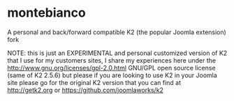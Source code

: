 montebianco
===========

A personal and back/forward compatible K2 (the popular Joomla extension) fork

NOTE: this is just an EXPERIMENTAL and personal customized version of K2 that I use for my customers sites, 
I share my experiences here under the http://www.gnu.org/licenses/gpl-2.0.html GNU/GPL open source license (same of K2 2.5.6) but please if you are looking to use K2
in your Joomla site please go for the original K2 version that you can find at http://getk2.org or https://github.com/joomlaworks/k2
